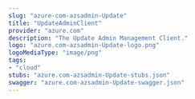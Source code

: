 ```yaml
---
slug: "azure-com-azsadmin-Update"
title: "UpdateAdminClient"
provider: "azure.com"
description: "The Update Admin Management Client."
logo: "azure.com-azsadmin-Update-logo.png"
logoMediaType: "image/png"
tags:
- "cloud"
stubs: "azure.com-azsadmin-Update-stubs.json"
swagger: "azure.com-azsadmin-Update-swagger.json"
---
```

